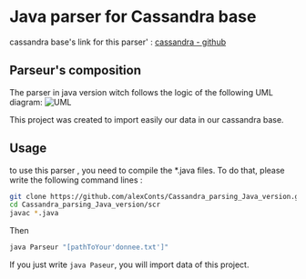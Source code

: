 # Java parser for Cassandra base
cassandra base's link for this parser' : [cassandra - github][cassandra - github]

## Parseur's composition
The parser in java version witch follows the logic of the following UML diagram:
![UML](http://www.image-heberg.fr/files/15280285741702336688.jpg)

This project was created to import easily our data in our cassandra base.

## Usage
to use this parser , you need to compile the *.java files. To do that, please write the following command lines :
```bash
git clone https://github.com/alexConts/Cassandra_parsing_Java_version.git
cd Cassandra_parsing_Java_version/scr
javac *.java
```

Then 
```bash
java Parseur "[pathToYour'donnee.txt']"
```

If you just write `java Paseur`, you will import data of this project.

[cassandra - github]: https://github.com/alexConts/cassandra